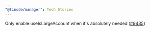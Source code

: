 ```yaml
---
"@linode/manager": Tech Stories
---
```


Only enable useIsLargeAccount when it's absolutely needed ([#9435](https://github.com/linode/manager/pull/9435))
